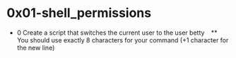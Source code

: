 # 0x01-shell_permissions
- 0 Create a script that switches the current user to the user betty
&ensp; ** You should use exactly 8 characters for your command (+1 character for the new line)
